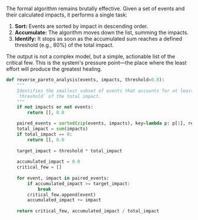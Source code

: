 The formal algorithm remains brutally effective. Given a set of events and their calculated impacts, it performs a single task:

1.  **Sort:** Events are sorted by impact in descending order.
2.  **Accumulate:** The algorithm moves down the list, summing the impacts.
3.  **Identify:** It stops as soon as the accumulated sum reaches a defined threshold (e.g., 80%) of the total impact.

The output is not a complex model, but a simple, actionable list of the critical few. This is the system's pressure point—the place where the least effort will produce the greatest healing.

```python
def reverse_pareto_analysis(events, impacts, threshold=0.8):
    """
    Identifies the smallest subset of events that accounts for at least
    `threshold` of the total impact.
    """
    if not impacts or not events:
        return [], 0.0

    paired_events = sorted(zip(events, impacts), key=lambda p: p[1], reverse=True)
    total_impact = sum(impacts)
    if total_impact == 0:
        return [], 0.0
    
    target_impact = threshold * total_impact
    
    accumulated_impact = 0.0
    critical_few = []
    
    for event, impact in paired_events:
        if accumulated_impact >= target_impact:
            break
        critical_few.append(event)
        accumulated_impact += impact
        
    return critical_few, accumulated_impact / total_impact
```